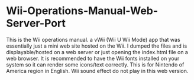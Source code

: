 # Wii-Operations-Manual-Web-Server-Port

This is the Wii operations manual. a vWii (Wii U Wii Mode) app that was essentially just a mini web site hosted on the Wii. 
I dumped the files and is displayable/hosted on a web server or just opening the index.html file on a web browser. 
It is recommended to have the Wii fonts installed on your system so it can render some icons/text correctly. 
This is for Nintendo of America region in English. Wii sound effect do not play in this web version.
